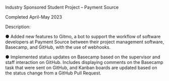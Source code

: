 Industry Sponsored Student Project – Payment Source

Completed April-May 2023

Description: 

●	Added new features to Gitmo, a bot to support the workflow of software developers at Payment Source between their project management software, Basecamp, and GitHub, with the use of webhooks.

●	Implemented status updates on Basecamp based on the supervisor and staff interaction on GitHub. Includes displaying comments on the Basecamp task that were sent on GitHub, and Kanban boards are 
updated based on the status change from a GitHub Pull Request.

